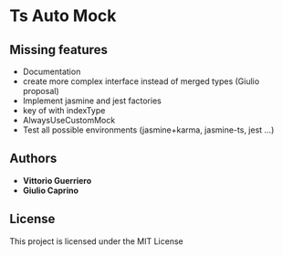 # Ts Auto Mock


## Missing features

* Documentation
* create more complex interface instead of merged types (Giulio proposal)
* Implement jasmine and jest factories
* key of with indexType
* AlwaysUseCustomMock
* Test all possible environments (jasmine+karma, jasmine-ts, jest ...)

## Authors

* **Vittorio Guerriero**
* **Giulio Caprino** 

## License

This project is licensed under the MIT License
